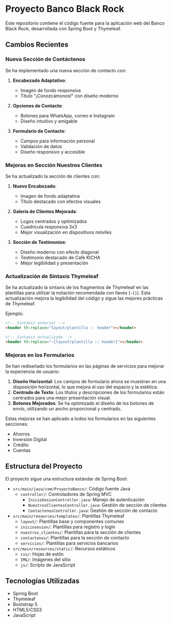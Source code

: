 # Proyecto Banco Black Rock

Este repositorio contiene el código fuente para la aplicación web del Banco Black Rock, desarrollada con Spring Boot y Thymeleaf.

## Cambios Recientes

### Nueva Sección de Contáctenos

Se ha implementado una nueva sección de contacto con:

1. **Encabezado Adaptativo**:

   - Imagen de fondo responsiva
   - Título "¡Conozcámonos!" con diseño moderno

2. **Opciones de Contacto**:

   - Botones para WhatsApp, correo e Instagram
   - Diseño intuitivo y amigable

3. **Formulario de Contacto**:
   - Campos para información personal
   - Validación de datos
   - Diseño responsivo y accesible

### Mejoras en Sección Nuestros Clientes

Se ha actualizado la sección de clientes con:

1. **Nuevo Encabezado**:

   - Imagen de fondo adaptativa
   - Título destacado con efectos visuales

2. **Galería de Clientes Mejorada**:

   - Logos centrados y optimizados
   - Cuadrícula responsiva 3x3
   - Mejor visualización en dispositivos móviles

3. **Sección de Testimonios**:
   - Diseño moderno con efecto diagonal
   - Testimonio destacado de Café KICHA
   - Mejor legibilidad y presentación

### Actualización de Sintaxis Thymeleaf

Se ha actualizado la sintaxis de los fragmentos de Thymeleaf en las plantillas para utilizar la notación recomendada con llaves (`~{}`). Esta actualización mejora la legibilidad del código y sigue las mejores prácticas de Thymeleaf.

Ejemplo:

```html
<!-- Sintaxis anterior -->
<header th:replace="layout/plantilla :: header"></header>

<!-- Sintaxis actualizada -->
<header th:replace="~{layout/plantilla :: header}"></header>
```

### Mejoras en los Formularios

Se han rediseñado los formularios en las páginas de servicios para mejorar la experiencia de usuario:

1. **Diseño Horizontal**: Los campos de formulario ahora se muestran en una disposición horizontal, lo que mejora el uso del espacio y la estética.
2. **Centrado de Texto**: Los títulos y descripciones de los formularios están centrados para una mejor presentación visual.
3. **Botones Mejorados**: Se ha optimizado el diseño de los botones de envío, utilizando un ancho proporcional y centrado.

Estas mejoras se han aplicado a todos los formularios en las siguientes secciones:

- Ahorros
- Inversión Digital
- Crédito
- Cuentas

## Estructura del Proyecto

El proyecto sigue una estructura estándar de Spring Boot:

- `src/main/java/com/ProyectoBanco/`: Código fuente Java
  - `controller/`: Controladores de Spring MVC
    - `InicioSesionController.java`: Manejo de autenticación
    - `NuestrosClientesController.java`: Gestión de sección de clientes
    - `ContactenosController.java`: Gestión de sección de contacto
- `src/main/resources/templates/`: Plantillas Thymeleaf
  - `layout/`: Plantillas base y componentes comunes
  - `iniciosesion/`: Plantillas para registro y login
  - `nuestros_clientes/`: Plantillas para la sección de clientes
  - `contactenos/`: Plantillas para la sección de contacto
  - `servicios/`: Plantillas para servicios bancarios
- `src/main/resources/static/`: Recursos estáticos
  - `css/`: Hojas de estilo
  - `IMG/`: Imágenes del sitio
  - `js/`: Scripts de JavaScript

## Tecnologías Utilizadas

- Spring Boot
- Thymeleaf
- Bootstrap 5
- HTML5/CSS3
- JavaScript
